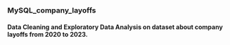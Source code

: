 ### MySQL_company_layoffs

#### Data Cleaning and Exploratory Data Analysis on dataset about company layoffs from 2020 to 2023.
